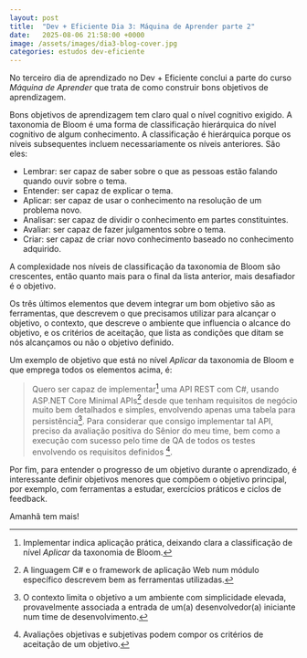 ```yaml
---
layout: post
title:  "Dev + Eficiente Dia 3: Máquina de Aprender parte 2"
date:   2025-08-06 21:58:00 +0000
image: /assets/images/dia3-blog-cover.jpg
categories: estudos dev-eficiente
---
```

No terceiro dia de aprendizado no Dev + Eficiente conclui a parte do curso *Máquina de Aprender* que trata de como construir bons objetivos de aprendizagem.

Bons objetivos de aprendizagem tem claro qual o nível cognitivo exigido. A taxonomia de Bloom é uma forma de classificação hierárquica do nível cognitivo de algum conhecimento. A classificação é hierárquica porque os níveis subsequentes incluem necessariamente os níveis anteriores. São eles:
- Lembrar: ser capaz de saber sobre o que as pessoas estão falando quando ouvir sobre o tema.
- Entender: ser capaz de explicar o tema.
- Aplicar: ser capaz de usar o conhecimento na resolução de um problema novo.
- Analisar: ser capaz de dividir o conhecimento em partes constituintes.
- Avaliar: ser capaz de fazer julgamentos sobre o tema.
- Criar: ser capaz de criar novo conhecimento baseado no conhecimento adquirido.

A complexidade nos níveis de classificação da taxonomia de Bloom são crescentes, então quanto mais para o final da lista anterior, mais desafiador é o objetivo.

Os três últimos elementos que devem integrar um bom objetivo são as ferramentas, que descrevem o que precisamos utilizar para alcançar o objetivo, o contexto, que descreve o ambiente que influencia o alcance do objetivo, e os critérios de aceitação, que lista as condições que ditam se nós alcançamos ou não o objetivo definido.

Um exemplo de objetivo que está no nível *Aplicar* da taxonomia de Bloom e que emprega todos os elementos acima, é:

> Quero ser capaz de implementar[^1] uma API REST com C#, usando ASP.NET Core Minimal APIs[^2] desde que tenham requisitos de negócio muito bem detalhados e simples, envolvendo apenas uma tabela para persistência[^3]. Para considerar que consigo implementar tal API, preciso da avaliação positiva do Sênior do meu time, bem como a execução com sucesso pelo time de QA de todos os testes envolvendo os requisitos definidos [^4].

Por fim, para entender o progresso de um objetivo durante o aprendizado, é interessante definir objetivos menores que compõem o objetivo principal, por exemplo, com ferramentas a estudar, exercícios práticos e ciclos de feedback.

Amanhã tem mais!


[^1]: Implementar indica aplicação prática, deixando clara a classificação de nível *Aplicar* da taxonomia de Bloom.
[^2]: A linguagem C# e o framework de aplicação Web num módulo específico descrevem bem as ferramentas utilizadas.
[^3]: O contexto limita o objetivo a um ambiente com simplicidade elevada, provavelmente associada a entrada de um(a) desenvolvedor(a) iniciante num time de desenvolvimento.
[^4]: Avaliações objetivas e subjetivas podem compor os critérios de aceitação de um objetivo.